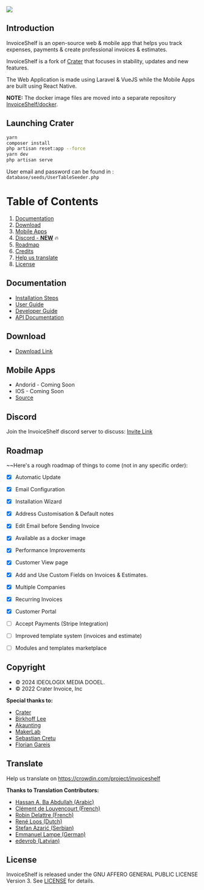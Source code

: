 <img src="https://github.com/user-attachments/assets/a6ae2080-e865-4fde-b41d-5a09964d7de2">

## Introduction

InvoiceShelf is an open-source web & mobile app that helps you track expenses, payments & create professional invoices & estimates.

InvoiceShelf is a fork of [Crater](https://crater.finance) that focuses in stability, updates and new features.

The Web Application is made using Laravel & VueJS while the Mobile Apps are built using React Native.

**NOTE:** The docker image files are moved into a separate repository [InvoiceShelf/docker](https://github.com/InvoiceShelf/docker).

## Launching Crater

```bash
yarn
composer install
php artisan reset:app --force
yarn dev
php artisan serve
```

User email and password can be found in : `database/seeds/UserTableSeeder.php`

# Table of Contents

1. [Documentation](#documentation)
2. [Download](#download)
3. [Mobile Apps](#mobile-apps)
4. [Discord - **NEW**](#discord) 🔥
5. [Roadmap](#roadmap)
6. [Credits](#credits)
7. [Help us translate](#translate)
8. [License](#license)

## Documentation

- [Installation Steps](https://docs.invoiceshelf.com/installation.html)
- [User Guide](https://docs.invoiceshelf.com/)
- [Developer Guide](https://docs.invoiceshelf.com/developer-guide.html)
- [API Documentation](https://api-docs.invoiceshelf.com)

## Download

- [Download Link](https://invoiceshelf.com)

## Mobile Apps

- Andorid - Coming Soon
- IOS - Coming Soon
- [Source](https://github.com/InvoiceShelf/mobile)

## Discord

Join the InvoiceShelf discord server to discuss:
[Invite Link](https://discord.gg/eHXf4zWhsR)

## Roadmap

~~Here's a rough roadmap of things to come (not in any specific order):

- [x] Automatic Update
- [x] Email Configuration
- [x] Installation Wizard
- [x] Address Customisation & Default notes
- [x] Edit Email before Sending Invoice
- [x] Available as a docker image
- [x] Performance Improvements
- [x] Customer View page
- [x] Add and Use Custom Fields on Invoices & Estimates.
- [x] Multiple Companies
- [x] Recurring Invoices
- [x] Customer Portal
- [ ] Accept Payments (Stripe Integration)
- [ ] Improved template system (invoices and estimate)
- [ ] Modules and templates marketplace


## Copyright

- © 2024 IDEOLOGIX MEDIA DOOEL.
- © 2022 Crater Invoice, Inc

**Special thanks to:**

- [Crater](https://crater.finance/)
- [Birkhoff Lee](https://github.com/BirkhoffLee)
- [Akaunting](https://github.com/akaunting/akaunting)
- [MakerLab](https://github.com/MakerLab-Dev)
- [Sebastian Cretu](https://github.com/sebastiancretu)
- [Florian Gareis](https://github.com/TheZoker)

## Translate

Help us translate on https://crowdin.com/project/invoiceshelf

**Thanks to Translation Contributors:**

- [Hassan A. Ba Abdullah (Arabic)](https://github.com/hsnapps)
- [Clément de Louvencourt (French)](https://github.com/PHClement)
- [Robin Delattre (French)](https://github.com/RobinDev)
- [René Loos (Dutch)](https://github.com/Loosie94)
- [Stefan Azarić (Serbian)](https://github.com/azaricstefan)
- [Emmanuel Lampe (German)](https://github.com/rexlManu)
- [edevrob (Latvian)](https://github.com/edevrob)

## License

InvoiceShelf is released under the GNU AFFERO GENERAL PUBLIC LICENSE Version 3.
See [LICENSE](LICENSE) for details.
